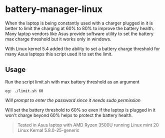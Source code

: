 # battery-manager-linux

When the laptop is being constantly used with a charger plugged in it is better to limit the charging at 60% to 80% to improve the battery health.
Many laptop vendors like Asus provide software utility to set the battery max charge threshold but it works only in windows.

With Linux kernel 5.4 added the ability to set a battery charge threshold for many Asus laptops this script used it to set the limit.

## Usage
Run the script limit.sh with max battery threshold as an argument

`eg: ./limit.sh 60`

*Will prompt to enter the password since it needs sudo permission* 

Will set the battery threshold to 60% so even if the laptop is plugged in it won't charge beyond 60% helps to protect the battery health.

 
>Tested in Asus laptop with AMD Ryzen 3500U running Linux mint 20 Linux Kernal  5.8.0-25-generic 
